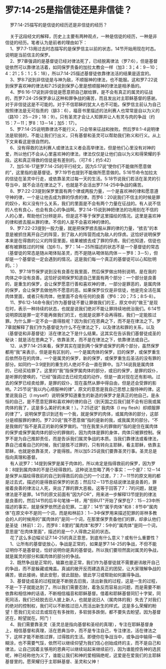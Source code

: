 # 罗7:14-25是指信徒还是非信徒？



<p>&nbsp; &nbsp; 罗7:14-25描写的是信徒的经历还是非信徒的经历？<br />
&nbsp;<br />
&nbsp; &nbsp; 关于这段经文的解释，历史上主要有两种观点，一种是信徒的经历，一种是非信徒的经历。笔者认为是前者的理由如下：<br />
&nbsp; &nbsp; 1、罗7:7-13用过去时态描写的是保罗信主以前的状态，14节开始用现在时态。说明是当前信主的保罗。<br />
&nbsp; &nbsp; 2、罗7章强调的是基督徒已经对律法死了，已经脱离律法（罗7:6），但是基督徒依然可以靠律法活着，如同保罗责备的加拉太教会一样（加3：3；4：9－10；4：21；5：1；5：18），所以7:14-25描述基督徒依靠律法活的结果是适宜的。<br />
&nbsp; &nbsp; 3、罗8:7说到非信徒是与神为敌，不顺服神的律法，也不能服。这和罗7:22说到保罗喜欢神的律法和7:25说到保罗心里是想顺服神的律法是相矛盾的。<br />
&nbsp; &nbsp; 4、罗6:16-17说到非信徒是愿意把自己献给罪，是不会有真正的属灵的征战的，而罗7:24-25保罗承认这种和罪争战的痛苦，而且发出对主耶稣基督的感谢。对于非信徒这是不可能的。对于不信耶稣的犹太人也不可能。保罗信主前认为自己按照律法是无可指责的（腓3：6），福音书里描述的法利赛人也常常是自以为义的（路10：25－29；18：9）。只有圣灵才会让人知罪并让人有灵与肉的争战（约15：7－11；罗8：13－14；加5：17）。<br />
&nbsp; &nbsp; 5、罗7:14-25说明靠律法不能行义，只会带来征战和挫败。然后罗8:1-4说明律法是软弱的，不能让我们行出义，只有基督和圣灵可以帮助我们称义和行义。从上下文来看这是很自然的。<br />
&nbsp; &nbsp; 6、没有得救的法利赛人或律法主义者会高举律法，但是他们心里没有对神的爱，所以他们不会从心里喜欢神的律法，律法仅仅是让他们自以为义和得荣耀的手段。这和真正得救的信徒是有差别的。（可7:6；约5:42）<br />
&nbsp; &nbsp; 7、加5:16-17是罗7:14-25的平行经文，因为5:17说“使你们不能做所愿意做的”，这里指的是基督徒。罗7:19节也提到不能做所愿意做的。5:16节命令加拉太的信徒在圣灵中行走，或依靠圣灵过每一天的生活。5:18节说我们若活在圣灵的引导当中，就不会活在律法之下，也就是不会活出罗7:14-25中争战的痛苦。<br />
&nbsp; &nbsp; 8、罗7:22-23提到保罗里面有两个律或两股力量，一个是喜欢神的律和愿意遵守神的律，一个是让他去成为罪的俘虏的律。而罗6：20说我们不信主的时候是罪的奴仆，和义没有什么关系，我们的里面是不会有两个力量在征战的。有人说不信的人也有良心，也会有良心的争战啊。罗2:14-15说到神把律法的功用刻在不信的人的心里，帮助他们分辨是非。但是这不等于保罗这里描绘的情况。这里是喜欢神的律和掳去服从罪的律。不信的人是不会喜欢神的律的。<br />
&nbsp; &nbsp; 9、罗7:22-23提到一股力量，就是把保罗掳去服从罪的律的力量，“掳去”的本意是被抓住离开自己的阵营，到了敌人的阵营而成为敌人的俘虏。这恰好说明保罗本来是在得救的公义的阵营里面，结果被掳去成了罪的俘虏。我们也知道，信徒也都有被罪胜过的时候（加6:1）。罗7：14－25所描述的状态不是一个基督徒的常态（基督徒的常态是随从喝体贴圣灵，而不是随从喝体贴肉体－－罗8：3－5），但却是一个基督徒一定会遇到的情况。这是我们每一个真正的基督徒可以心知肚明的。：）<br />
&nbsp; &nbsp; 10、罗7:18节保罗说到没有良善在我里面，然后保罗做出特别说明，是在我的肉体之中没有良善。这恰好说明保罗知道自己里面有两个部分：一个部分是良善的，是重生的保罗，会让保罗愿意行善和喜欢神的律，一部分是罪恶的，是属肉体的保罗，会让保罗去做他所不愿意的恶。如果保罗仅仅是非信徒，他是完全活在属肉体里面，或者只有肉体，他里面不会有任何的良善（罗6：20；7:5；8:5-8）。<br />
&nbsp; &nbsp; 11、罗6:12-14命令我们作为基督徒不要让罪做我们的王，原文中的"做王"是现在时，表示一种持续的状态，也就是说我们绝对不能让罪持续地统治我们。6:14节说明原因是罪一定不能再做我们的王，也就是说罪不会再得胜，我们一定能胜过罪。为什么罪一定不会一直得胜呢？因为我们在恩典之下，而不是在律法之下。罗7章就解释了我们作为基督徒为什么不在律法之下，以及律法和罪的关系，以及（基督徒和非基督徒）活在律法之下是什么结果。这其实在告诉我们基督徒成圣的秘诀：就是活在恩典之下，依靠圣灵，而不是在律法之下，依靠律法或自己。&nbsp;<br />
&nbsp; &nbsp; 12、从罗7:14-25来看，保罗其实在提到两个保罗或保罗的两个部分，虽然保罗都用“我”来表示，但是是有区别的，一个是属肉体的保罗，旧的保罗，或保罗重生后依然存在的肉体，一个是属灵的保罗，新的保罗，或保罗重生后圣洁的没有罪的部分。如同约一3:9提到的重生的人绝对不会一直在罪中。当7:14说我是属肉体的，已经买给罪了。这里的“我”指保罗属肉体的部分，或旧的保罗，是罪的奴仆，是听罪的使唤的，“已经”强调过去已经完成的动作，但是一直对现在还有影响。过去的保罗已经卖给罪，是罪的奴仆，现在虽然从罪中得自由，但是还会受罪的影响。7:25节说“我以内心顺服神的律”，原文的意思是我自己思想上服侍神的律。这里说我自己（I&nbsp;myself）说明保罗知道重生的新造的保罗才是真正的他自己，是永恒的自己，是不愿意犯罪和喜欢神的律的自己（到天国之后我们就不会有旧我或属肉体的我了，这是多么美好的未来！）。7:25还说“&nbsp;我肉体（I&nbsp;my&nbsp;flesh）却顺服罪的律了”，说明保罗意识到还有一个我，就是保罗的肉体，或属肉体的部分，这部分是顺服罪的律的。罗7:20说“我不愿意做”指的是新的我，或我属灵的部分。“不是我做的”指不是真正的新的保罗做的。“住在我里头的罪做的”指的是住在属肉体的保罗或保罗属肉体的部分的罪做的，因为肉体是罪的身体，肉体只被罪控制。保罗不是为自己推卸责任，而是告诉我们属灵争战的本质。当我们靠律法或看律法，靠自己或看自己的时候，我们是胜不过罪的，只有转向主耶稣，看主耶稣，依靠主耶稣，也就是依靠圣灵，才能得胜。所以加5:25说我们要靠圣灵行事。圣灵总是指向真理和基督。<br />
&nbsp; &nbsp; 有人说罗7：14提到保罗是属于肉体的，所以肯定是指得救前的保罗，因为罗8：8提到属肉体的不是已经得救的。这种说法忽略了两个事实：一个是7：12－14是保罗从描绘得救前的自己到得救后的自己的一个过渡，7：7－11节的原文用的都是过去式，描述的是得救前保罗的状态；然后12－13节总结说律法是良善的，罪接着良善的律法让人死，突出了罪的罪大恶极。这等于回答了7：7的问题，就是律法是不是罪。14节的原文前面有"因为FOR"，用来进一步解释13节提到的律法是良善的，然后14节的后半句笔锋一转，用"但BUT"开始了保罗在7：15－23中所描述的事实，就是保罗依然还会犯罪。二是7：14节"属乎肉体"和8：8节中"属肉体"在原文中不是同一个词，而是和林前3：1－3中保罗用来描述犯罪的哥林多教会的人的时候用的"属肉体的"是同一个词，在那里保罗责备他们的罪，却承认他们是圣徒（林前1：2），而罗8：8里的"属肉体"和罗7：5中的"属肉体"是同一个词，意思是"在肉体里面"，描述的是一个人得救之前的状态。<br />
&nbsp; &nbsp; 花了这么多边幅论证7:14-25的真正意思，到底有什么意义？或有什么重要性？<br />
&nbsp; &nbsp; 1、让所有的基督徒放心，争战是正常的，如果是罗7:14-25的争战，不但不能证明你不是基督徒，恰好说明你是真的基督徒。所以我们要坦然面对属灵的争战，就是属灵的部分和属肉体的部分的争战。<br />
&nbsp; &nbsp; 2、既然争战是正常的，输赢也是正常，我们作为基督徒就不需要避讳敞开自己的争战，而不是躲藏或掩盖。真诚的敞开反而建造真正的团契，让大家理解争战的痛苦，彼此接纳，彼此安慰，彼此鼓励，彼此学习或帮助如何赢得争战。<br />
&nbsp; &nbsp; 3、基督徒成圣的过程就是不断脱去旧我，活出新我的过程，这是一生的过程，不是一下子就能达到了。所以我们需要忍耐，着急反而容易出问题，而是需要不断依靠和相信神的话语，不断相信福音和耶稣基督。借着和耶稣基督同钉十字架，同死同活，我们已经脱去旧人披上新人，也就是说旧人（属肉体的我）失去了对我们的绝对的控制权，我们可以不断胜过旧人而活出新生的样式。这是多么荣耀的盼望！愿我们无论过去或现在有多挫败，多软弱多跌倒，都不要失去盼望。因为基督还在，盼望就在。阿门！<br />
&nbsp; &nbsp; 4、我们需要靠圣灵（圣灵总是指向基督和圣经的真理），专注在耶稣基督身上，相信基督和真理，活在恩典当中，而不是专注自己，专注律法，活在律法之下，这样才能不断胜过罪，过得胜的生活。即便你在争战当中，或争战中输得一塌糊涂，也不需要气馁，依然可以继续仰望为我们信心创始成终的主，而不是自己和律法，让自己因着主够用的恩典可以继续站起来继续前行，因为谁能控告神的选民呢，神已经称他为义了，谁能让我们和神的爱相隔绝呢，这爱是在爱我们的主耶稣基督里的。愿荣耀归于主耶稣基督、圣灵和父神！</p>